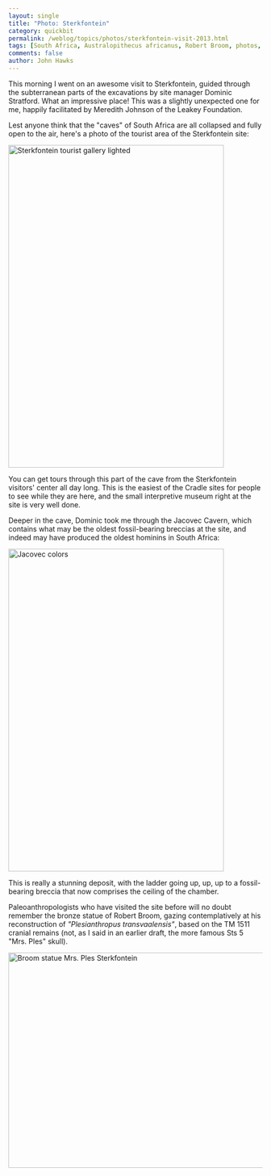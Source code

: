 ```yaml
---
layout: single 
title: "Photo: Sterkfontein" 
category: quickbit
permalink: /weblog/topics/photos/sterkfontein-visit-2013.html
tags: [South Africa, Australopithecus africanus, Robert Broom, photos, Sterkfontein, history of paleoanthropology] 
comments: false 
author: John Hawks 
---
```


This morning I went on an awesome visit to Sterkfontein, guided through the subterranean parts of the excavations by site manager Dominic Stratford. What an impressive place! This was a slightly unexpected one for me, happily facilitated by Meredith Johnson of the Leakey Foundation. 

Lest anyone think that the "caves" of South Africa are all collapsed and fully open to the air, here's a photo of the tourist area of the Sterkfontein site: 

<div class="middle-picture">
<a href="http://www.flickr.com/photos/johnhawks/9268812691/" title="Sterkfontein tourist gallery lighted by John Hawks, on Flickr"><img src="http://farm3.staticflickr.com/2847/9268812691_42e889f811_z.jpg" width="427" height="640" alt="Sterkfontein tourist gallery lighted"></a>
</div>

You can get tours through this part of the cave from the Sterkfontein visitors' center all day long. This is the easiest of the Cradle sites for people to see while they are here, and the small interpretive museum right at the site is very well done. 

Deeper in the cave, Dominic took me through the Jacovec Cavern, which contains what may be the oldest fossil-bearing breccias at the site, and indeed may have produced the oldest hominins in South Africa: 

<div class="middle-picture">
<a href="http://www.flickr.com/photos/johnhawks/9271593152/" title="Jacovec colors by John Hawks, on Flickr"><img src="http://farm4.staticflickr.com/3694/9271593152_e16e724568_z.jpg" width="427" height="640" alt="Jacovec colors"></a>
</div>

This is really a stunning deposit, with the ladder going up, up, up to a fossil-bearing breccia that now comprises the ceiling of the chamber. 

Paleoanthropologists who have visited the site before will no doubt remember the bronze statue of Robert Broom, gazing contemplatively at his reconstruction of <em>"Plesianthropus transvaalensis"</em>, based on the TM 1511 cranial remains (not, as I said in an earlier draft, the more famous Sts 5 "Mrs. Ples" skull). 

<div class="middle-picture">
<a href="http://www.flickr.com/photos/johnhawks/9268808749/" title="Broom statue Plesianthropus Sterkfontein by John Hawks, on Flickr"><img src="http://farm4.staticflickr.com/3805/9268808749_fb8a16e3a1_z.jpg" width="640" height="427" alt="Broom statue Mrs. Ples Sterkfontein"></a>
</div>

